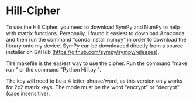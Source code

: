 # Hill-Cipher

To use the Hill Cipher, you need to download SymPy and NumPy to help with matrix functions. Personally, I found it easiest to download Anaconda and then run the command "conda install numpy" in order to download the library onto my device. SymPy can be downloaded directly from a source installer on GitHub (https://github.com/sympy/sympy/releases). 

The makefile is the easiest way to use the cipher. Run the command "make run <key> <message> <mode>" or the command "Python Hill.py <key> <message> <mode>". 

The key will need to be a 4 letter phrase/word, as this version only works for 2x2 matrix keys. The mode must be the word "encrypt" or "decrypt" (case insensitive).
